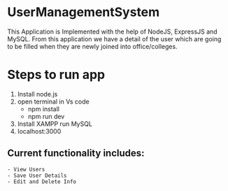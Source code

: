 # UserManagementSystem
This Application is Implemented with the help of NodeJS, ExpressJS and MySQL.  From this application we have a detail of the user which are going to be filled when they are newly joined into office/colleges. 

# Steps to run app
1. Install node.js
2. open terminal in Vs code 
   - npm install 
   - npm run dev
4. Install XAMPP run MySQL
3. localhost:3000
   
## Current functionality includes:
    - View Users
    - Save User Details
    - Edit and Delete Info